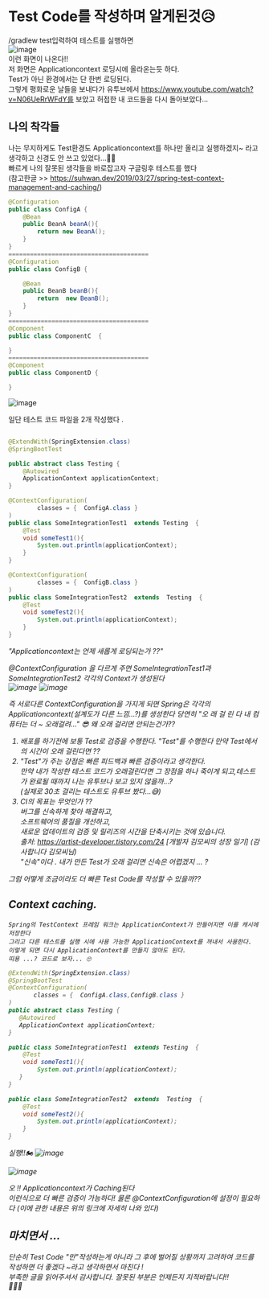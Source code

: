 # Test Code를 작성하며 알게된것😥
  
/gradlew test입력하여 테스트를 실행하면  
![image](https://user-images.githubusercontent.com/67067346/159112138-1cf97d3c-c938-431f-9b4c-9014fcfe028d.png)  
이런 화면이 나온다!!   
저 화면은 Applicationcontext 로딩시에 올라온는듯 하다.  
Test가 아닌 환경에서는 단 한번 로딩된다.   
그렇게 평화로운 날들을 보내다가 유투브에서 https://www.youtube.com/watch?v=N06UeRrWFdY를 보았고  허접한 내 코드들을 다시 돌아보았다...    

## 나의 착각들 
나는 무지하게도 Test환경도 Applicationcontext를 하나만 올리고 실행하겠지~ 라고 생각하고 신경도 안 쓰고 있었다...🤦‍♂   
빠르게 나의 잘못된 생각들을 바로잡고자 구글링후  테스트를 했다   
(참고한글 >> https://suhwan.dev/2019/03/27/spring-test-context-management-and-caching/)

```java
@Configuration
public class ConfigA {
    @Bean
    public BeanA beanA(){
        return new BeanA();
    }
}
=======================================
@Configuration
public class ConfigB {

    @Bean
    public BeanB beanB(){
        return  new BeanB();
    }
}
=======================================
@Component
public class ComponentC  {

}
=======================================
@Component
public class ComponentD {

}
```
![image](https://user-images.githubusercontent.com/67067346/159112698-7954e937-a00a-4809-9570-8e942754322b.png)    


일단 테스트 코드 파일을 2개 작성했다 . 

```java 

@ExtendWith(SpringExtension.class)
@SpringBootTest

public abstract class Testing {
    @Autowired
    ApplicationContext applicationContext;
}
```   
```java
@ContextConfiguration(
        classes = {  ConfigA.class }
)
public class SomeIntegrationTest1  extends Testing  {
    @Test
    void someTest1(){
        System.out.println(applicationContext); 
    }
}
```
```java
@ContextConfiguration(
        classes = {  ConfigB.class }
)
public class SomeIntegrationTest2  extends  Testing  {
    @Test
    void someTest2(){
        System.out.println(applicationContext);
    }
}
```   
 <em>"Applicationcontext는 언제 새롭게 로딩되는가 ??"<em>
 
@ContextConfiguration 을 다르게 주면 SomeIntegrationTest1과 SomeIntegrationTest2 각각의 Context가 생성된다  
  ![image](https://user-images.githubusercontent.com/67067346/159113085-6a2ce61d-8893-463d-beaf-e511ded6c1bb.png)
  ![image](https://user-images.githubusercontent.com/67067346/159113103-f77eed0d-f232-41c7-9cb2-445b374702ca.png)

 즉 서로다른 ContextConfiguration을 가지게 되면 Spring은 각각의 Applicationcontext(설계도가 다른 느낌...?)를 생성한다 
 당연히 "오 래 걸 린 다 내 컴퓨터는 더 ~ 오래걸려..."
  😎  왜 오래 걸리면 안되는건가??
  1. 배포를 하기전에 보통 Test로 검증을 수행한다. "Test"를 수행한다 만약 Test에서의 시간이 오래 걸린다면 ??
  2. "Test"가 주는 강점은 빠른 피드백과 빠른 검증이라고 생각한다.  
     만약 내가 작성한 테스트 코드가 오래걸린다면 그 장점을 하나 죽이게 되고,테스트가 완료될 때까지 나는 유투브나 보고 있지 않을까...?  
     (실제로 30초 걸리는 테스트도 유투브 봤다...😅)
  3. CI의 목표는 무엇인가 ??   
      버그를 신속하게 찾아 해결하고,  
      소프트웨어의 품질을 개선하고,   
      새로운 업데이트의 검증 및 릴리즈의 시간을 단축시키는 것에 있습니다.  
      출처: https://artist-developer.tistory.com/24 [개발자 김모씨의 성장 일기] (감사합니다 김모씨님)   
      "신속"이다 . 내가 만든 Test가 오래 걸리면 신속은 어렵겠지 ... ? 
  
  그럼 어떻게 조금이라도 더 빠른 Test Code를 작성할 수 있을까??
  ##   Context caching.    
    Spring의 TestContext 프레임 워크는 ApplicationContext가 만들어지면 이를 캐시에 저장한다 
    그리고 다른 테스트를 실행 시에 사용 가능한 ApplicationContext를 꺼내서 사용한다.
    이렇게 되면 다시 ApplicationContext를 만들지 않아도 된다.
    띠용 ...? 코드로 보자... 🙄
  
 ```java
@ExtendWith(SpringExtension.class)
@SpringBootTest
@ContextConfiguration(
        classes = {  ConfigA.class,ConfigB.class }
)
public abstract class Testing {
    @Autowired
    ApplicationContext applicationContext;
}
```
```java
public class SomeIntegrationTest1  extends Testing  {
    @Test
    void someTest1(){
        System.out.println(applicationContext);
   }
}
```
```java
public class SomeIntegrationTest2  extends  Testing  {
    @Test
    void someTest2(){
        System.out.println(applicationContext);
    }
}

```
  실행!!🏍
  ![image](https://user-images.githubusercontent.com/67067346/159113804-5dccfa84-87d4-4f19-b564-cd21aaaea976.png)

  ![image](https://user-images.githubusercontent.com/67067346/159113835-0a9caddb-6ee2-474c-a01d-bf812c37a7e4.png)
    

  오 !! Applicationcontext가 Caching된다   
  이런식으로 더 빠른 검증이 가능하다! 
  물론 @ContextConfiguration에 설정이 필요하다 (이에 관한 내용은 위의 링크에 자세히 나와 있다)

  ## 마치면서 ... 
  단순히 Test Code "만"작성하는게 아니라 그 후에 벌어질 상황까지 고려하여 코드를 작성하면 더 좋겠다 ~라고  생각하면서 마친다 !   
  부족한 글을 읽어주셔서 감사합니다. 잘못된 부분은 언제든지 지적바랍니다!!   
  🌝🌝🌝
 
